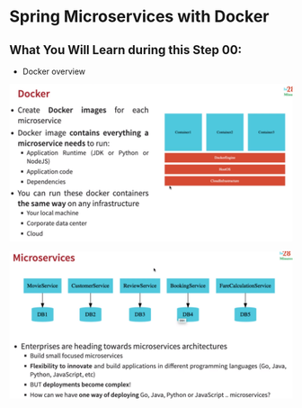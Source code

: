 # Spring Microservices with Docker

## What You Will Learn during this Step 00:
- Docker overview

![Browser](Images/Screenshot_01.png)

![Browser](Images/Screenshot_02.png)


